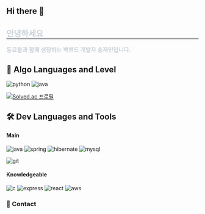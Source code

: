 ## Hi there 👋

<h2 style="border-bottom: 1px solid #21262d; color: #c9d1d9;"> 안녕하세요 </h2>  
<div style="font-weight: 700; font-size: 15px; text-align: left; color: #c9d1d9;"> 동료들과 함께 성장하는 백엔드 개발자 송재민입니다. </div> 

## 🌱 Algo Languages and Level

![python](https://img.shields.io/badge/Python-3776AB?style=for-the-badge&logo=python&logoColor=white)
![java](https://img.shields.io/badge/Java-ED8B00?style=for-the-badge&logo=openjdk&logoColor=white)

[![Solved.ac 프로필](http://mazassumnida.wtf/api/v2/generate_badge?boj=jeli01)](https://solved.ac/jeli01)


## 🛠 Dev Languages and Tools

#### Main
![java](https://img.shields.io/badge/Java-ED8B00?style=for-the-badge&logo=openjdk&logoColor=white)
![spring](https://img.shields.io/badge/Spring-6DB33F?style=for-the-badge&logo=spring&logoColor=white)
![hibernate](https://img.shields.io/badge/Hibernate-59666C?style=for-the-badge&logo=Hibernate&logoColor=white)
![mysql](https://img.shields.io/badge/MySQL-00000F?style=for-the-badge&logo=mysql&logoColor=white)

![git](https://img.shields.io/badge/GIT-E44C30?style=for-the-badge&logo=git&logoColor=white)

#### Knowledgeable
![c](https://img.shields.io/badge/C-00599C?style=for-the-badge&logo=c&logoColor=white)
![express](https://img.shields.io/badge/Express.js-404D59?style=for-the-badge)
![react](https://img.shields.io/badge/React-20232A?style=for-the-badge&logo=react&logoColor=61DAFB)
![aws](https://img.shields.io/badge/Amazon_AWS-FF9900?style=for-the-badge&logo=amazonaws&logoColor=white)

### 💬 Contact


<!--
**jeli01/jeli01** is a ✨ _special_ ✨ repository because its `README.md` (this file) appears on your GitHub profile.

Here are some ideas to get you started:

- 🔭 I’m currently working on ...
- 🌱 I’m currently learning ...
- 👯 I’m looking to collaborate on ...
- 🤔 I’m looking for help with ...
- 💬 Ask me about ...
- 📫 How to reach me: ...
- 😄 Pronouns: ...
- ⚡ Fun fact: ...
-->
